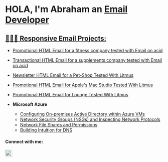 <h1>HOLA, I'm Abraham
an <a href="www.linkedin.com/in/abraham-arias-8004aa278/">Email Developer</h1>

<h2> 🧑🏻‍💻 Responsive Email Projects:</h2>


  - [Promotional HTML Email for a fitness company tested with Email on acid](https://abraham-arias.github.io/promotional-email/)
    
  - [Transactional HTML Email for a supplements company tested with Email on acid](https://abraham-arias.github.io/transactional-email/)
    
  - [Newsletter HTML Email for a Pet-Shop Tested With Litmus](https://abraham-arias.github.io/pet-shop-email/)
    
  - [Promotional HTML Email for Apple's Mac Studio Tested With Litmus](https://abraham-arias.github.io/Mac-Studio-Responsive-Emial.github.io/)

  - [Promotional HTML Email for Lounge Tested With Litmus](https://abraham-arias.github.io/lounge-Responsive-Emial.github.io/)
- <b>Microsoft Azure</b>
  - [Configuring On-premises Active Directory within Azure VMs](https://github.com/abraham-arias/On-premises-Active-Directory-Deployed-in-the-Cloud-Azure-)
  - [Network Security Groups (NSGs) and Inspecting Network Protocols](https://github.com/abraham-arias/Utilizing-Wireshark-to-Explore-Network-Traffic)
  - [Network File Shares and Permissions](https://github.com/abraham-arias/Network-File-Shares-and-Permissions)
  - [Building Intuition for DNS](https://github.com/abraham-arias/Building-Intuition-for-DNS)



<h4>Connect with me:</h4>


[<img align="left" alt="Josh | LinkedIn" width="22px" src="https://cdn.jsdelivr.net/npm/simple-icons@v3/icons/linkedin.svg" />][linkedin]




[linkedin]: https://www.linkedin.com/in/abraham-arias-8004aa278/
